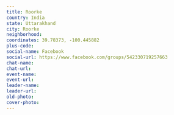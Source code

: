 ```yaml
---
title: Roorke
country: India
state: Uttarakhand
city: Roorke
neighborhood: 
coordinates: 39.78373, -100.445882
plus-code:
social-name: Facebook
social-url: https://www.facebook.com/groups/542330719257663
chat-name:
chat-url:
event-name:
event-url:
leader-name:
leader-url:
old-photo: 
cover-photo:
---
```

